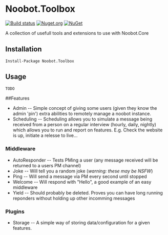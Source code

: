 # Noobot.Toolbox
[![Build status](https://ci.appveyor.com/api/projects/status/n9rdym0uo7f1c65m?svg=true)](https://ci.appveyor.com/project/Workshop2/noobot-toolbox) [![Nuget.org](https://img.shields.io/nuget/v/Noobot.Toolbox.svg?style=flat)](https://www.nuget.org/packages/Noobot.Toolbox) [![NuGet](https://img.shields.io/nuget/dt/Noobot.Toolbox.svg)](https://www.nuget.org/packages/Noobot.Toolbox)

A collection of usefull tools and extensions to use with Noobot.Core

## Installation
 
```
Install-Package Noobot.Toolbox
```


## Usage

``` cs
TODO
```

##Features

  - Admin
  -- Simple concept of giving some users (given they know the admin 'pin') extra abilities to remotely manage a noobot instance.
  - Scheduling
  -- Scheduling allows you to simulate a message being received from a person on a regular interview (hourly, daily, nightly) which allows you to run and report on features. E.g. Check the website is up, initiate a relesse to live...

### Middleware
  - AutoResponder
  -- Tests PMing a user (any message received will be returned to a users PM channel)
  - Joke
  -- Will tell you a random joke (_warning: these may be NSFW_)
  - Ping
  -- Will send a message via PM every second until stopped
  - Welcome
  -- Will respond with "Hello", a good example of an easy middleware
  - Yield
  -- Should probably be deleted. Proves you can have long running reponders without holding up other incomming messages 

### Plugins
  - Storage
  -- A simple way of storing data/configuration for a given features.

